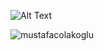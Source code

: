 
![Alt Text](https://media1.popsugar-assets.com/files/thumbor/OZ7UwxWJMOvw_mFhXM2FP9MA5L0/fit-in/1024x1024/filters:format_auto-!!-:strip_icc-!!-/2018/09/12/908/n/1922283/addurl1Hy7oL/i/From-Makeshift-Dance-Parties.gif)




<p><img align="left" src="https://github-readme-stats.vercel.app/api/top-langs?username=mustafacolakoglu&show_icons=true&locale=en&layout=compact" alt="mustafacolakoglu" /></p>


